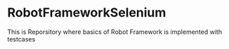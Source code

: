 # RobotFrameworkSelenium

This is Reporsitory where basics of Robot Framework is implemented with testcases
